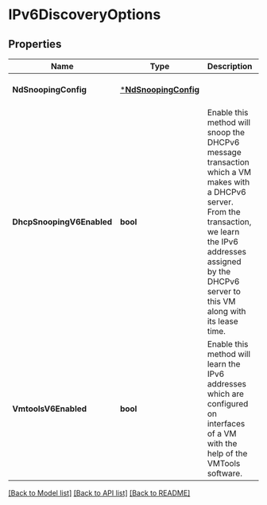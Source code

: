 # IPv6DiscoveryOptions

## Properties
Name | Type | Description | Notes
------------ | ------------- | ------------- | -------------
**NdSnoopingConfig** | [***NdSnoopingConfig**](NdSnoopingConfig.md) |  | [optional] [default to null]
**DhcpSnoopingV6Enabled** | **bool** | Enable this method will snoop the DHCPv6 message transaction which a VM makes with a DHCPv6 server. From the transaction, we learn the IPv6 addresses assigned by the DHCPv6 server to this VM along with its lease time.  | [optional] [default to false]
**VmtoolsV6Enabled** | **bool** | Enable this method will learn the IPv6 addresses which are configured on interfaces of a VM with the help of the VMTools software.  | [optional] [default to false]

[[Back to Model list]](../README.md#documentation-for-models) [[Back to API list]](../README.md#documentation-for-api-endpoints) [[Back to README]](../README.md)

